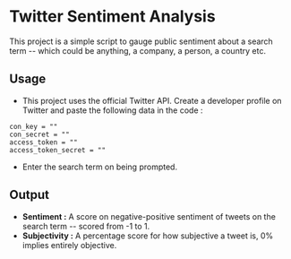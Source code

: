 # Twitter Sentiment Analysis

This project is a simple script to gauge public sentiment about a search term -- which could be anything, a company, a person, a country etc.

## Usage

- This project uses the official Twitter API. Create a developer profile on Twitter and paste the following data in the code :

```python3
con_key = ""
con_secret = ""
access_token = ""
access_token_secret = ""
```

- Enter the search term on being prompted.

## Output

- **Sentiment :** A score on negative-positive sentiment of tweets on the search term -- scored from -1 to 1.
- **Subjectivity :** A percentage score for how subjective a tweet is, 0% implies entirely objective.